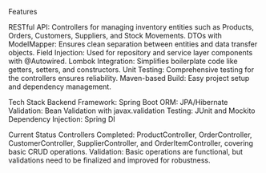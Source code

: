Features

RESTful API: Controllers for managing inventory entities such as Products, Orders, Customers, Suppliers, and Stock Movements.
DTOs with ModelMapper: Ensures clean separation between entities and data transfer objects.
Field Injection: Used for repository and service layer components with @Autowired.
Lombok Integration: Simplifies boilerplate code like getters, setters, and constructors.
Unit Testing: Comprehensive testing for the controllers ensures reliability.
Maven-based Build: Easy project setup and dependency management.

Tech Stack
Backend Framework: Spring Boot
ORM: JPA/Hibernate
Validation: Bean Validation with javax.validation
Testing: JUnit and Mockito
Dependency Injection: Spring DI

Current Status
Controllers Completed: ProductController, OrderController, CustomerController, SupplierController, and OrderItemController, covering basic CRUD operations.
Validation: Basic operations are functional, but validations need to be finalized and improved for robustness.
